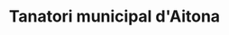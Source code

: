 ---
title: "Tanatori municipal d'Aitona"
url: /aitona/tanatori-municipal-daitona/
shop: directores de funerarias
---